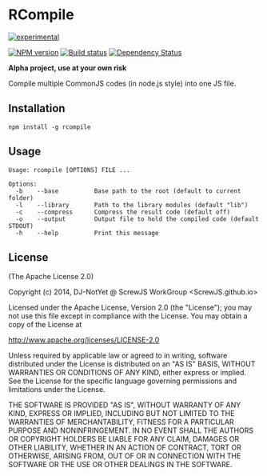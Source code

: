 RCompile
========

[![experimental](http://badges.github.io/stability-badges/dist/experimental.svg)](http://github.com/badges/stability-badges)

[![NPM version](https://img.shields.io/npm/v/rcompile.svg?style=flat-square)](https://www.npmjs.org/package/rcompile)
[![Build status](https://secure.travis-ci.org/DJ-NotYet/rcompile.png?branch=master)](https://travis-ci.org/DJ-NotYet/rcompile)
[![Dependency Status](https://gemnasium.com/DJ-NotYet/rcompile.png)](https://gemnasium.com/DJ-NotYet/rcompile)

**Alpha project, use at your own risk**

Compile multiple CommonJS codes (in node.js style) into one JS file.


Installation
------------

`npm install -g rcompile`


Usage
-----

```
Usage: rcompile [OPTIONS] FILE ...

Options:
  -b    --base          Base path to the root (default to current folder)
  -l    --library       Path to the library modules (default "lib")
  -c    --compress      Compress the result code (default off)
  -o    --output        Output file to hold the compiled code (default STDOUT)
  -h    --help          Print this message
```


License
-------

(The Apache License 2.0)

Copyright (c) 2014, DJ-NotYet @ ScrewJS WorkGroup <ScrewJS.github.io>

Licensed under the Apache License, Version 2.0 (the "License");
you may not use this file except in compliance with the License.
You may obtain a copy of the License at

http://www.apache.org/licenses/LICENSE-2.0

Unless required by applicable law or agreed to in writing, software
distributed under the License is distributed on an "AS IS" BASIS,
WITHOUT WARRANTIES OR CONDITIONS OF ANY KIND, either express or implied.
See the License for the specific language governing permissions and
limitations under the License.

THE SOFTWARE IS PROVIDED "AS IS", WITHOUT WARRANTY OF ANY KIND, EXPRESS OR
IMPLIED, INCLUDING BUT NOT LIMITED TO THE WARRANTIES OF MERCHANTABILITY,
FITNESS FOR A PARTICULAR PURPOSE AND NONINFRINGEMENT. IN NO EVENT SHALL THE
AUTHORS OR COPYRIGHT HOLDERS BE LIABLE FOR ANY CLAIM, DAMAGES OR OTHER
LIABILITY, WHETHER IN AN ACTION OF CONTRACT, TORT OR OTHERWISE, ARISING FROM,
OUT OF OR IN CONNECTION WITH THE SOFTWARE OR THE USE OR OTHER DEALINGS IN THE
SOFTWARE.
